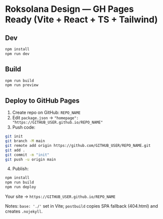 # Roksolana Design — GH Pages Ready (Vite + React + TS + Tailwind)

## Dev
```bash
npm install
npm run dev
```

## Build
```bash
npm run build
npm run preview
```

## Deploy to GitHub Pages
1) Create repo on GitHub: `REPO_NAME`  
2) Edit `package.json` → `"homepage": "https://GITHUB_USER.github.io/REPO_NAME"`  
3) Push code:
```bash
git init
git branch -M main
git remote add origin https://github.com/GITHUB_USER/REPO_NAME.git
git add .
git commit -m "init"
git push -u origin main
```
4) Publish:
```bash
npm install
npm run build
npm run deploy
```
Your site → `https://GITHUB_USER.github.io/REPO_NAME`

Notes: `base: './'` set in Vite; `postbuild` copies SPA fallback (404.html) and creates `.nojekyll`.
